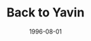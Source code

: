 ---
mission_id: yavin
slug: "back-to-yavin"
editorsChoice: yes
title: "Back to Yavin"
authors: 
    - "Peter Klassen"
date: 1996-08-01
filename: "yavin.zip"
description: "The Death Star has been destroyed, and the Rebels have recently evacuated their base on Yavin. General Jan Dodonna created data tapes of future fleet locations for each ship commander, and a copy was also made for Dodonna's assistant Whix Gardine. However Gardine failed to escape with the rest of the Alliance, and is now a prisoner of the Imperials. Gardine managed to hide the tape somewhere in the base. Seeing that they cannot allow the tape to fall into Imperial hands, and that they also cannot alert the Imperials to the existence of the tape, the Rebellion has hired Kyle Katarn to rescue Gardine, locate the tape, and blow up the base."    
cover: "yavin.png"
levelReplaced:	SECBASE
difficulty: yes
bm:	yes
fme: yes
wax: yes
three_do: yes
voc: yes
gmd: no
vue: yes
lfd: yes
base: "New level from scratch" 
editors: "DFUSE, WDFUSE, BMPDF"

---